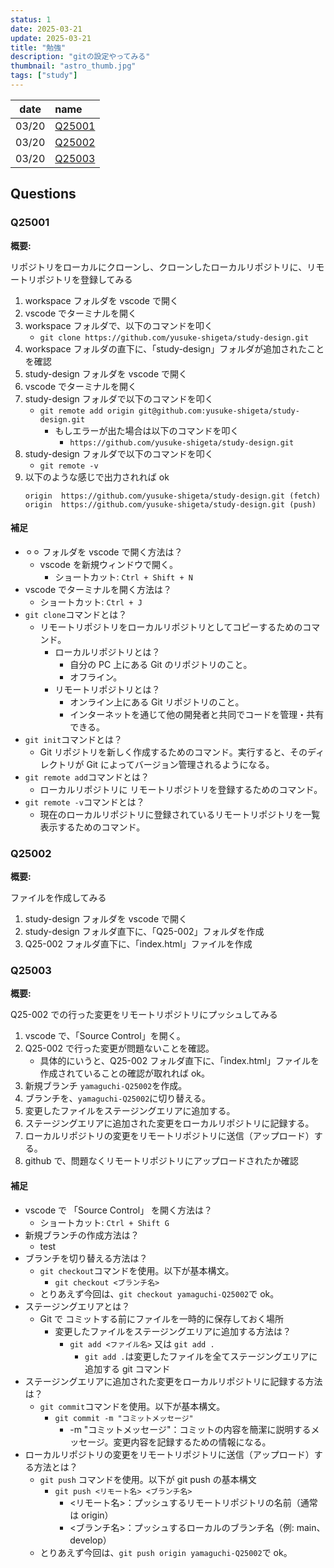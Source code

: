 ```yaml
---
status: 1
date: 2025-03-21
update: 2025-03-21
title: "勉強"
description: "gitの設定やってみる"
thumbnail: "astro_thumb.jpg"
tags: ["study"]
---
```


| date  | name              |
| :---: | :---------------- |
| 03/20 | [Q25001](#q25001) |
| 03/20 | [Q25002](#q25002) |
| 03/20 | [Q25003](#q25003) |

## Questions

### Q25001

**概要:**

リポジトリをローカルにクローンし、クローンしたローカルリポジトリに、リモートリポジトリを登録してみる

1. workspace フォルダを vscode で開く
2. vscode でターミナルを開く
3. workspace フォルダで、以下のコマンドを叩く
   - `git clone https://github.com/yusuke-shigeta/study-design.git`
4. workspace フォルダの直下に、「study-design」フォルダが追加されたことを確認
5. study-design フォルダを vscode で開く
6. vscode でターミナルを開く
7. study-design フォルダで以下のコマンドを叩く
   - `git remote add origin git@github.com:yusuke-shigeta/study-design.git`
     - もしエラーが出た場合は以下のコマンドを叩く
       - `https://github.com/yusuke-shigeta/study-design.git`
8. study-design フォルダで以下のコマンドを叩く
   - `git remote -v`
9. 以下のような感じで出力されれば ok
   ```
   origin  https://github.com/yusuke-shigeta/study-design.git (fetch)
   origin  https://github.com/yusuke-shigeta/study-design.git (push)
   ```

#### 補足

- ⚪︎⚪︎ フォルダを vscode で開く方法は？
  - vscode を新規ウィンドウで開く。
    - ショートカット: `Ctrl + Shift + N`
- vscode でターミナルを開く方法は？
  - ショートカット: `Ctrl + J`
- `git clone`コマンドとは？
  - リモートリポジトリをローカルリポジトリとしてコピーするためのコマンド。
    - ローカルリポジトリとは？
      - 自分の PC 上にある Git のリポジトリのこと。
      - オフライン。
    - リモートリポジトリとは？
      - オンライン上にある Git リポジトリのこと。
      - インターネットを通じて他の開発者と共同でコードを管理・共有できる。
- `git init`コマンドとは？
  - Git リポジトリを新しく作成するためのコマンド。実行すると、そのディレクトリが Git によってバージョン管理されるようになる。
- `git remote add`コマンドとは？
  - ローカルリポジトリに リモートリポジトリを登録するためのコマンド。
- `git remote -v`コマンドとは？
  - 現在のローカルリポジトリに登録されているリモートリポジトリを一覧表示するためのコマンド。

### Q25002

**概要:**

ファイルを作成してみる

1. study-design フォルダを vscode で開く
2. study-design フォルダ直下に、「Q25-002」フォルダを作成
3. Q25-002 フォルダ直下に、「index.html」ファイルを作成

### Q25003

**概要:**

Q25-002 での行った変更をリモートリポジトリにプッシュしてみる

1. vscode で、「Source Control」を開く。
2. Q25-002 で行った変更が問題ないことを確認。
   - 具体的にいうと、Q25-002 フォルダ直下に、「index.html」ファイルを作成されていることの確認が取れれば ok。
3. 新規ブランチ `yamaguchi-Q25002`を作成。
4. ブランチを、`yamaguchi-Q25002`に切り替える。
5. 変更したファイルをステージングエリアに追加する。
6. ステージングエリアに追加された変更をローカルリポジトリに記録する。
7. ローカルリポジトリの変更をリモートリポジトリに送信（アップロード）する。
8. github で、問題なくリモートリポジトリにアップロードされたか確認

#### 補足

- vscode で 「Source Control」 を開く方法は？
  - ショートカット: `Ctrl + Shift G`
- 新規ブランチの作成方法は？
  - test
- ブランチを切り替える方法は？
  - `git checkout`コマンドを使用。以下が基本構文。
    - `git checkout <ブランチ名>`
  - とりあえず今回は、`git checkout yamaguchi-Q25002`で ok。
- ステージングエリアとは？
  - Git で コミットする前にファイルを一時的に保存しておく場所
    - 変更したファイルをステージングエリアに追加する方法は？
      - `git add <ファイル名>` 又は `git add .`
        - `git add .`は変更したファイルを全てステージングエリアに追加する git コマンド
- ステージングエリアに追加された変更をローカルリポジトリに記録する方法は？
  - `git commit`コマンドを使用。以下が基本構文。
    - `git commit -m "コミットメッセージ"`
      - -m "コミットメッセージ"：コミットの内容を簡潔に説明するメッセージ。変更内容を記録するための情報になる。
- ローカルリポジトリの変更をリモートリポジトリに送信（アップロード）する方法とは？
  - `git push` コマンドを使用。以下が git push の基本構文
    - `git push <リモート名> <ブランチ名>`
      - <リモート名>：プッシュするリモートリポジトリの名前（通常は origin）
      - <ブランチ名>：プッシュするローカルのブランチ名（例: main、develop）
  - とりあえず今回は、`git push origin yamaguchi-Q25002`で ok。
